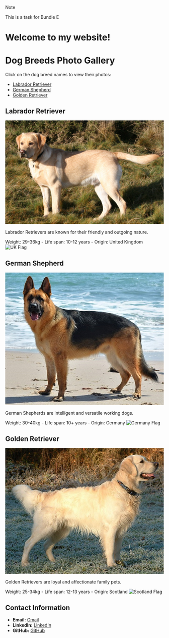 > [!NOTE]
> This is a task for Bundle E 

# Welcome to my website!

# Dog Breeds Photo Gallery

Click on the dog breed names to view their photos:

- [Labrador Retriever](#labrador-retriever)
- [German Shepherd](#german-shepherd)
- [Golden Retriever](#golden-retriever)

## Labrador Retriever

![Labrador Retriever](./src/photos/Labrador.jpg)

Labrador Retrievers are known for their friendly and outgoing nature.

Weight: 29-36kg
    - Life span: 10-12 years
        - Origin: United Kingdom ![UK Flag](https://upload.wikimedia.org/wikipedia/en/a/ae/Flag_of_the_United_Kingdom.svg)




## German Shepherd

![German Shepherd](./src/photos/GermanShepherd.jpg)

German Shepherds are intelligent and versatile working dogs.

Weight: 30-40kg
    - Life span: 10+ years
        - Origin: Germany ![Germany Flag](https://upload.wikimedia.org/wikipedia/en/b/ba/Flag_of_Germany.svg)




## Golden Retriever

![Golden Retriever](./src/photos/GoldenRetriever.jpg)

Golden Retrievers are loyal and affectionate family pets.

Weight: 25-34kg
    - Life span: 12-13 years
        - Origin: Scotland ![Scotland Flag](https://upload.wikimedia.org/wikipedia/commons/1/10/Flag_of_Scotland.svg)




## Contact Information

- **Email:** [Gmail](mailto:ville.m.ahola@gmail.com)
- **LinkedIn:** [LinkedIn](https://www.linkedin.com/in/ville-ahola/)
- **GitHub:** [GitHub](https://github.com/Ville-A)